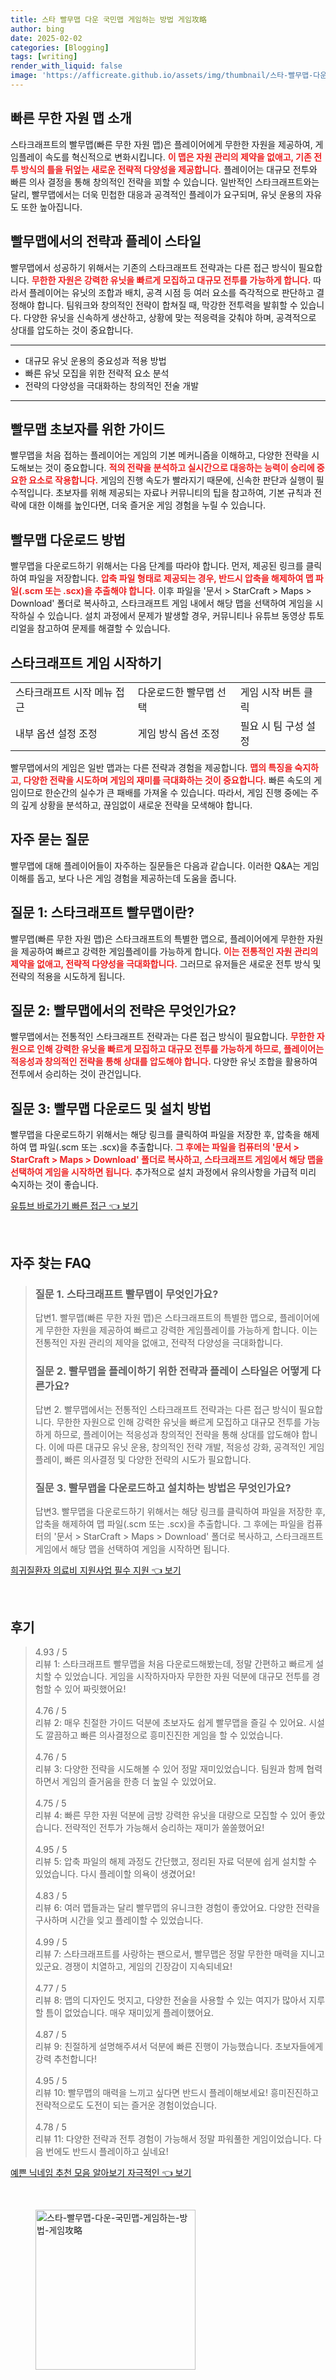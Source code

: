 ```yaml
---
title: 스타 빨무맵 다운 국민맵 게임하는 방법 게임攻略
author: bing
date: 2025-02-02
categories: [Blogging]
tags: [writing]
render_with_liquid: false
image: 'https://afficreate.github.io/assets/img/thumbnail/스타-빨무맵-다운-국민맵-게임하는-방법-게임攻略.webp'
---
```



<h2 id='빠른 무한 자원 맵 소개'>빠른 무한 자원 맵 소개</h2>

<p>스타크래프트의 빨무맵(빠른 무한 자원 맵)은 플레이어에게 무한한 자원을 제공하여, 게임플레이 속도를 혁신적으로 변화시킵니다. <b><span style="color: #ee2323;">이 맵은 자원 관리의 제약을 없애고, 기존 전투 방식의 틀을 뒤엎는 새로운 전략적 다양성을 제공합니다.</span></b> 플레이어는 대규모 전투와 빠른 의사 결정을 통해 창의적인 전략을 꾀할 수 있습니다. 일반적인 스타크래프트와는 달리, 빨무맵에서는 더욱 민첩한 대응과 공격적인 플레이가 요구되며, 유닛 운용의 자유도 또한 높아집니다.</p>

<h2 id='빨무맵에서의 전략과 플레이 스타일'>빨무맵에서의 전략과 플레이 스타일</h2>

<p>빨무맵에서 성공하기 위해서는 기존의 스타크래프트 전략과는 다른 접근 방식이 필요합니다. <b><span style="color: #ee2323;">무한한 자원은 강력한 유닛을 빠르게 모집하고 대규모 전투를 가능하게 합니다.</span></b> 따라서 플레이어는 유닛의 조합과 배치, 공격 시점 등 여러 요소를 즉각적으로 판단하고 결정해야 합니다. 팀워크와 창의적인 전략이 합쳐질 때, 막강한 전투력을 발휘할 수 있습니다. 다양한 유닛을 신속하게 생산하고, 상황에 맞는 적응력을 갖춰야 하며, 공격적으로 상대를 압도하는 것이 중요합니다.</p>

<hr />

<ul>
    <li>대규모 유닛 운용의 중요성과 적용 방법</li>
    <li>빠른 유닛 모집을 위한 전략적 요소 분석</li>
    <li>전략의 다양성을 극대화하는 창의적인 전술 개발</li>
</ul>

<hr />

<h2 id='빨무맵 초보자를 위한 가이드'>빨무맵 초보자를 위한 가이드</h2>

<p>빨무맵을 처음 접하는 플레이어는 게임의 기본 메커니즘을 이해하고, 다양한 전략을 시도해보는 것이 중요합니다. <b><span style="color: #ee2323;">적의 전략을 분석하고 실시간으로 대응하는 능력이 승리에 중요한 요소로 작용합니다.</span></b> 게임의 진행 속도가 빨라지기 때문에, 신속한 판단과 실행이 필수적입니다. 초보자를 위해 제공되는 자료나 커뮤니티의 팁을 참고하여, 기본 규칙과 전략에 대한 이해를 높인다면, 더욱 즐거운 게임 경험을 누릴 수 있습니다.</p>

<h2 id='빨무맵 다운로드 방법'>빨무맵 다운로드 방법</h2>

<p>빨무맵을 다운로드하기 위해서는 다음 단계를 따라야 합니다. 먼저, 제공된 링크를 클릭하여 파일을 저장합니다. <b><span style="color: #ee2323;">압축 파일 형태로 제공되는 경우, 반드시 압축을 해제하여 맵 파일(.scm 또는 .scx)을 추출해야 합니다.</span></b> 이후 파일을 '문서 > StarCraft > Maps > Download' 폴더로 복사하고, 스타크래프트 게임 내에서 해당 맵을 선택하여 게임을 시작하실 수 있습니다. 설치 과정에서 문제가 발생할 경우, 커뮤니티나 유튜브 동영상 튜토리얼을 참고하여 문제를 해결할 수 있습니다.</p>

<h2 id='스타크래프트 게임 시작하기'>스타크래프트 게임 시작하기</h2>

<table>
    <tr>
        <td>스타크래프트 시작 메뉴 접근</td>
        <td>다운로드한 빨무맵 선택</td>
        <td>게임 시작 버튼 클릭</td>
    </tr>
    <tr>
        <td>내부 옵션 설정 조정</td>
        <td>게임 방식 옵션 조정</td>
        <td>필요 시 팀 구성 설정</td>
    </tr>
</table>

<p>빨무맵에서의 게임은 일반 맵과는 다른 전략과 경험을 제공합니다. <b><span style="color: #ee2323;">맵의 특징을 숙지하고, 다양한 전략을 시도하며 게임의 재미를 극대화하는 것이 중요합니다.</span></b> 빠른 속도의 게임이므로 한순간의 실수가 큰 패배를 가져올 수 있습니다. 따라서, 게임 진행 중에는 주의 깊게 상황을 분석하고, 끊임없이 새로운 전략을 모색해야 합니다.</p>

<h2 id='자주 묻는 질문'>자주 묻는 질문</h2>

<p>빨무맵에 대해 플레이어들이 자주하는 질문들은 다음과 같습니다. 이러한 Q&A는 게임 이해를 돕고, 보다 나은 게임 경험을 제공하는데 도움을 줍니다.</p>

<h2 id='질문 1: 스타크래프트 빨무맵이란?'>질문 1: 스타크래프트 빨무맵이란?</h2>

<p>빨무맵(빠른 무한 자원 맵)은 스타크래프트의 특별한 맵으로, 플레이어에게 무한한 자원을 제공하여 빠르고 강력한 게임플레이를 가능하게 합니다. <b><span style="color: #ee2323;">이는 전통적인 자원 관리의 제약을 없애고, 전략적 다양성을 극대화합니다.</span></b> 그러므로 유저들은 새로운 전투 방식 및 전략의 적용을 시도하게 됩니다.</p>

<h2 id='질문 2: 빨무맵에서의 전략은 무엇인가요?'>질문 2: 빨무맵에서의 전략은 무엇인가요?</h2>

<p>빨무맵에서는 전통적인 스타크래프트 전략과는 다른 접근 방식이 필요합니다. <b><span style="color: #ee2323;">무한한 자원으로 인해 강력한 유닛을 빠르게 모집하고 대규모 전투를 가능하게 하므로, 플레이어는 적응성과 창의적인 전략을 통해 상대를 압도해야 합니다.</span></b> 다양한 유닛 조합을 활용하여 전투에서 승리하는 것이 관건입니다.</p>

<h2 id='질문 3: 빨무맵 다운로드 및 설치 방법'>질문 3: 빨무맵 다운로드 및 설치 방법</h2>

<p>빨무맵을 다운로드하기 위해서는 해당 링크를 클릭하여 파일을 저장한 후, 압축을 해제하여 맵 파일(.scm 또는 .scx)을 추출합니다. <b><span style="color: #ee2323;">그 후에는 파일을 컴퓨터의 '문서 > StarCraft > Maps > Download' 폴더로 복사하고, 스타크래프트 게임에서 해당 맵을 선택하여 게임을 시작하면 됩니다.</span></b> 추가적으로 설치 과정에서 유의사항을 가급적 미리 숙지하는 것이 좋습니다.</p>


<p><a class="click-button" title="유튜브 바로가기 빠른 접근" href="https://afficreate.github.io/posts/%EC%9C%A0%ED%8A%9C%EB%B8%8C-%EB%B0%94%EB%A1%9C%EA%B0%80%EA%B8%B0-%EB%B9%A0%EB%A5%B8-%EC%A0%91%EA%B7%BC/" rel="dofollow">유튜브 바로가기 빠른 접근 👈 보기</a></p><br>
<h2 id='자주_찾는_FAQ'>자주 찾는 FAQ</h2>
<div itemscope="" itemtype="https://schema.org/FAQPage"> 
<blockquote> 
<div itemscope="" itemprop="mainEntity" itemtype="https://schema.org/Question"> 
<h3 itemprop="name">질문 1. 스타크래프트 빨무맵이 무엇인가요?</h3> 
<div itemscope="" itemprop="acceptedAnswer" itemtype="https://schema.org/Answer"> 
<span itemprop="text"> 
<p>답변1. 빨무맵(빠른 무한 자원 맵)은 스타크래프트의 특별한 맵으로, 플레이어에게 무한한 자원을 제공하여 빠르고 강력한 게임플레이를 가능하게 합니다. 이는 전통적인 자원 관리의 제약을 없애고, 전략적 다양성을 극대화합니다.</p> 
</span> 
</div> 
</div> 

<div itemscope="" itemprop="mainEntity" itemtype="https://schema.org/Question"> 
<h3 itemprop="name">질문 2. 빨무맵을 플레이하기 위한 전략과 플레이 스타일은 어떻게 다른가요?</h3> 
<div itemscope="" itemprop="acceptedAnswer" itemtype="https://schema.org/Answer"> 
<span itemprop="text"> 
<p>답변 2. 빨무맵에서는 전통적인 스타크래프트 전략과는 다른 접근 방식이 필요합니다. 무한한 자원으로 인해 강력한 유닛을 빠르게 모집하고 대규모 전투를 가능하게 하므로, 플레이어는 적응성과 창의적인 전략을 통해 상대를 압도해야 합니다. 이에 따른 대규모 유닛 운용, 창의적인 전략 개발, 적응성 강화, 공격적인 게임플레이, 빠른 의사결정 및 다양한 전략의 시도가 필요합니다.</p> 
</span> 
</div> 
</div> 

<div itemscope="" itemprop="mainEntity" itemtype="https://schema.org/Question"> 
<h3 itemprop="name">질문 3. 빨무맵을 다운로드하고 설치하는 방법은 무엇인가요?</h3> 
<div itemscope="" itemprop="acceptedAnswer" itemtype="https://schema.org/Answer"> 
<span itemprop="text"> 
<p>답변3. 빨무맵을 다운로드하기 위해서는 해당 링크를 클릭하여 파일을 저장한 후, 압축을 해제하여 맵 파일(.scm 또는 .scx)을 추출합니다. 그 후에는 파일을 컴퓨터의 '문서 > StarCraft > Maps > Download' 폴더로 복사하고, 스타크래프트 게임에서 해당 맵을 선택하여 게임을 시작하면 됩니다.</p> 
</span> 
</div> 
</div> 
</blockquote> 
</div>
<p><a class="click-button" title="희귀질환자 의료비 지원사업 필수 지원" href="https://afficreate.github.io/posts/%ED%9D%AC%EA%B7%80%EC%A7%88%ED%99%98%EC%9E%90-%EC%9D%98%EB%A3%8C%EB%B9%84-%EC%A7%80%EC%9B%90%EC%82%AC%EC%97%85-%ED%95%84%EC%88%98-%EC%A7%80%EC%9B%90/" rel="dofollow">희귀질환자 의료비 지원사업 필수 지원 👈 보기</a></p><br>
<h2 id='후기'>후기</h2>
<div itemscope itemtype="https://schema.org/Product">
  <blockquote>
  <div itemprop="review" itemscope itemtype="https://schema.org/Review">
      <div itemprop="reviewRating" itemscope itemtype="https://schema.org/Rating"> <span itemprop="ratingValue">4.93</span> / <span itemprop="bestRating">5</span> </div>
      <span itemprop="reviewBody">리뷰 1: 스타크래프트 빨무맵을 처음 다운로드해봤는데, 정말 간편하고 빠르게 설치할 수 있었습니다. 게임을 시작하자마자 무한한 자원 덕분에 대규모 전투를 경험할 수 있어 짜릿했어요!</span>
  </div>
  <br>
  <div itemprop="review" itemscope itemtype="https://schema.org/Review">
      <div itemprop="reviewRating" itemscope itemtype="https://schema.org/Rating"> <span itemprop="ratingValue">4.76</span> / <span itemprop="bestRating">5</span> </div>
      <span itemprop="reviewBody">리뷰 2: 매우 친절한 가이드 덕분에 초보자도 쉽게 빨무맵을 즐길 수 있어요. 시설도 깔끔하고 빠른 의사결정으로 흥미진진한 게임을 할 수 있었습니다.</span>
  </div>
  <br>
  <div itemprop="review" itemscope itemtype="https://schema.org/Review">
      <div itemprop="reviewRating" itemscope itemtype="https://schema.org/Rating"> <span itemprop="ratingValue">4.76</span> / <span itemprop="bestRating">5</span> </div>
      <span itemprop="reviewBody">리뷰 3: 다양한 전략을 시도해볼 수 있어 정말 재미있었습니다. 팀원과 함께 협력하면서 게임의 즐거움을 한층 더 높일 수 있었어요.</span>
  </div>
  <br>
  <div itemprop="review" itemscope itemtype="https://schema.org/Review">
      <div itemprop="reviewRating" itemscope itemtype="https://schema.org/Rating"> <span itemprop="ratingValue">4.75</span> / <span itemprop="bestRating">5</span> </div>
      <span itemprop="reviewBody">리뷰 4: 빠른 무한 자원 덕분에 금방 강력한 유닛을 대량으로 모집할 수 있어 좋았습니다. 전략적인 전투가 가능해서 승리하는 재미가 쏠쏠했어요!</span>
  </div>
  <br>
  <div itemprop="review" itemscope itemtype="https://schema.org/Review">
      <div itemprop="reviewRating" itemscope itemtype="https://schema.org/Rating"> <span itemprop="ratingValue">4.95</span> / <span itemprop="bestRating">5</span> </div>
      <span itemprop="reviewBody">리뷰 5: 압축 파일의 해제 과정도 간단했고, 정리된 자료 덕분에 쉽게 설치할 수 있었습니다. 다시 플레이할 의욕이 생겼어요!</span>
  </div>
  <br>
  <div itemprop="review" itemscope itemtype="https://schema.org/Review">
      <div itemprop="reviewRating" itemscope itemtype="https://schema.org/Rating"> <span itemprop="ratingValue">4.83</span> / <span itemprop="bestRating">5</span> </div>
      <span itemprop="reviewBody">리뷰 6: 여러 맵들과는 달리 빨무맵의 유니크한 경험이 좋았어요. 다양한 전략을 구사하며 시간을 잊고 플레이할 수 있었습니다.</span>
  </div>
  <br>
  <div itemprop="review" itemscope itemtype="https://schema.org/Review">
      <div itemprop="reviewRating" itemscope itemtype="https://schema.org/Rating"> <span itemprop="ratingValue">4.99</span> / <span itemprop="bestRating">5</span> </div>
      <span itemprop="reviewBody">리뷰 7: 스타크래프트를 사랑하는 팬으로서, 빨무맵은 정말 무한한 매력을 지니고 있군요. 경쟁이 치열하고, 게임의 긴장감이 지속되네요!</span>
  </div>
  <br>
  <div itemprop="review" itemscope itemtype="https://schema.org/Review">
      <div itemprop="reviewRating" itemscope itemtype="https://schema.org/Rating"> <span itemprop="ratingValue">4.77</span> / <span itemprop="bestRating">5</span> </div>
      <span itemprop="reviewBody">리뷰 8: 맵의 디자인도 멋지고, 다양한 전술을 사용할 수 있는 여지가 많아서 지루할 틈이 없었습니다. 매우 재미있게 플레이했어요.</span>
  </div>
  <br>
  <div itemprop="review" itemscope itemtype="https://schema.org/Review">
      <div itemprop="reviewRating" itemscope itemtype="https://schema.org/Rating"> <span itemprop="ratingValue">4.87</span> / <span itemprop="bestRating">5</span> </div>
      <span itemprop="reviewBody">리뷰 9: 친절하게 설명해주셔서 덕분에 빠른 진행이 가능했습니다. 초보자들에게 강력 추천합니다!</span>
  </div>
  <br>
  <div itemprop="review" itemscope itemtype="https://schema.org/Review">
      <div itemprop="reviewRating" itemscope itemtype="https://schema.org/Rating"> <span itemprop="ratingValue">4.95</span> / <span itemprop="bestRating">5</span> </div>
      <span itemprop="reviewBody">리뷰 10: 빨무맵의 매력을 느끼고 싶다면 반드시 플레이해보세요! 흥미진진하고 전략적으로도 도전이 되는 즐거운 경험이었습니다.</span>
  </div>
  <br>
  <div itemprop="review" itemscope itemtype="https://schema.org/Review">
      <div itemprop="reviewRating" itemscope itemtype="https://schema.org/Rating"> <span itemprop="ratingValue">4.78</span> / <span itemprop="bestRating">5</span> </div>
      <span itemprop="reviewBody">리뷰 11: 다양한 전략과 전투 경험이 가능해서 정말 파워풀한 게임이었습니다. 다음 번에도 반드시 플레이하고 싶네요!</span>
  </div>
  </blockquote>
</div>
<p><a class="click-button" title="예쁜 닉네임 추천 모음 알아보기 자극적인" href="https://afficreate.github.io/posts/%EC%98%88%EC%81%9C-%EB%8B%89%EB%84%A4%EC%9E%84-%EC%B6%94%EC%B2%9C-%EB%AA%A8%EC%9D%8C-%EC%95%8C%EC%95%84%EB%B3%B4%EA%B8%B0-%EC%9E%90%EA%B7%B9%EC%A0%81%EC%9D%B8/" rel="dofollow">예쁜 닉네임 추천 모음 알아보기 자극적인 👈 보기</a></p><br>
<figure class="image"><img src="https://afficreate.github.io/assets/img/thumbnail/스타-빨무맵-다운-국민맵-게임하는-방법-게임攻略.webp" alt="스타-빨무맵-다운-국민맵-게임하는-방법-게임攻略" width="256" height="256"></figure>